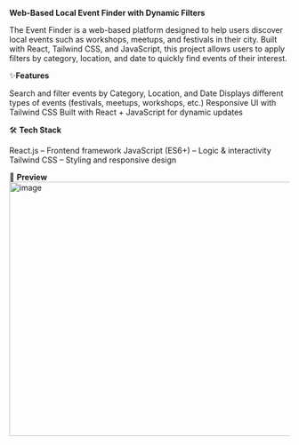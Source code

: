 **Web-Based Local Event Finder with Dynamic Filters**

The Event Finder is a web-based platform designed to help users discover local events such as workshops, meetups, and festivals in their city. Built with React, Tailwind CSS, and JavaScript, this project allows users to apply filters by category, location, and date to quickly find events of their interest.

✨**Features**

Search and filter events by Category, Location, and Date
Displays different types of events (festivals, meetups, workshops, etc.)
Responsive UI with Tailwind CSS
Built with React + JavaScript for dynamic updates

🛠️ **Tech Stack**

React.js – Frontend framework
JavaScript (ES6+) – Logic & interactivity
Tailwind CSS – Styling and responsive design

📸 **Preview**
<img width="934" height="458" alt="image" src="https://github.com/user-attachments/assets/5dcdf23c-b3d2-477b-a360-3b57584e1a67" />
